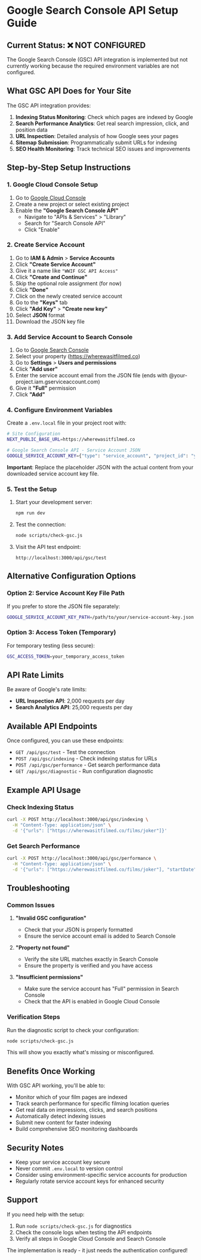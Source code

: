 # Google Search Console API Setup Guide

## Current Status: ❌ NOT CONFIGURED

The Google Search Console (GSC) API integration is implemented but not currently working because the required environment variables are not configured.

## What GSC API Does for Your Site

The GSC API integration provides:

1. **Indexing Status Monitoring**: Check which pages are indexed by Google
2. **Search Performance Analytics**: Get real search impression, click, and position data
3. **URL Inspection**: Detailed analysis of how Google sees your pages
4. **Sitemap Submission**: Programmatically submit URLs for indexing
5. **SEO Health Monitoring**: Track technical SEO issues and improvements

## Step-by-Step Setup Instructions

### 1. Google Cloud Console Setup

1. Go to [Google Cloud Console](https://console.cloud.google.com/)
2. Create a new project or select existing project
3. Enable the **"Google Search Console API"**
   - Navigate to "APIs & Services" > "Library"
   - Search for "Search Console API"
   - Click "Enable"

### 2. Create Service Account

1. Go to **IAM & Admin** > **Service Accounts**
2. Click **"Create Service Account"**
3. Give it a name like `"WWIF GSC API Access"`
4. Click **"Create and Continue"**
5. Skip the optional role assignment (for now)
6. Click **"Done"**
7. Click on the newly created service account
8. Go to the **"Keys"** tab
9. Click **"Add Key"** > **"Create new key"**
10. Select **JSON** format
11. Download the JSON key file

### 3. Add Service Account to Search Console

1. Go to [Google Search Console](https://search.google.com/search-console/)
2. Select your property (https://wherewasitfilmed.co)
3. Go to **Settings** > **Users and permissions**
4. Click **"Add user"**
5. Enter the service account email from the JSON file (ends with @your-project.iam.gserviceaccount.com)
6. Give it **"Full"** permission
7. Click **"Add"**

### 4. Configure Environment Variables

Create a `.env.local` file in your project root with:

```bash
# Site Configuration
NEXT_PUBLIC_BASE_URL=https://wherewasitfilmed.co

# Google Search Console API - Service Account JSON
GOOGLE_SERVICE_ACCOUNT_KEY={"type": "service_account", "project_id": "your-project-id", "private_key_id": "your-private-key-id", "private_key": "-----BEGIN PRIVATE KEY-----\nYOUR_PRIVATE_KEY\n-----END PRIVATE KEY-----\n", "client_email": "your-service-account@your-project.iam.gserviceaccount.com", "client_id": "your-client-id", "auth_uri": "https://accounts.google.com/o/oauth2/auth", "token_uri": "https://oauth2.googleapis.com/token", "auth_provider_x509_cert_url": "https://www.googleapis.com/oauth2/v1/certs", "client_x509_cert_url": "https://www.googleapis.com/robot/v1/metadata/x509/your-service-account%40your-project.iam.gserviceaccount.com"}
```

**Important**: Replace the placeholder JSON with the actual content from your downloaded service account key file.

### 5. Test the Setup

1. Start your development server:
   ```bash
   npm run dev
   ```

2. Test the connection:
   ```bash
   node scripts/check-gsc.js
   ```

3. Visit the API test endpoint:
   ```
   http://localhost:3000/api/gsc/test
   ```

## Alternative Configuration Options

### Option 2: Service Account Key File Path

If you prefer to store the JSON file separately:

```bash
GOOGLE_SERVICE_ACCOUNT_KEY_PATH=/path/to/your/service-account-key.json
```

### Option 3: Access Token (Temporary)

For temporary testing (less secure):

```bash
GSC_ACCESS_TOKEN=your_temporary_access_token
```

## API Rate Limits

Be aware of Google's rate limits:

- **URL Inspection API**: 2,000 requests per day
- **Search Analytics API**: 25,000 requests per day

## Available API Endpoints

Once configured, you can use these endpoints:

- `GET /api/gsc/test` - Test the connection
- `POST /api/gsc/indexing` - Check indexing status for URLs
- `POST /api/gsc/performance` - Get search performance data
- `GET /api/gsc/diagnostic` - Run configuration diagnostic

## Example API Usage

### Check Indexing Status
```bash
curl -X POST http://localhost:3000/api/gsc/indexing \
  -H "Content-Type: application/json" \
  -d '{"urls": ["https://wherewasitfilmed.co/films/joker"]}'
```

### Get Search Performance
```bash
curl -X POST http://localhost:3000/api/gsc/performance \
  -H "Content-Type: application/json" \
  -d '{"urls": ["https://wherewasitfilmed.co/films/joker"], "startDate": "2024-01-01", "endDate": "2024-01-31"}'
```

## Troubleshooting

### Common Issues

1. **"Invalid GSC configuration"**
   - Check that your JSON is properly formatted
   - Ensure the service account email is added to Search Console

2. **"Property not found"**
   - Verify the site URL matches exactly in Search Console
   - Ensure the property is verified and you have access

3. **"Insufficient permissions"**
   - Make sure the service account has "Full" permission in Search Console
   - Check that the API is enabled in Google Cloud Console

### Verification Steps

Run the diagnostic script to check your configuration:

```bash
node scripts/check-gsc.js
```

This will show you exactly what's missing or misconfigured.

## Benefits Once Working

With GSC API working, you'll be able to:

- Monitor which of your film pages are indexed
- Track search performance for specific filming location queries
- Get real data on impressions, clicks, and search positions
- Automatically detect indexing issues
- Submit new content for faster indexing
- Build comprehensive SEO monitoring dashboards

## Security Notes

- Keep your service account key secure
- Never commit `.env.local` to version control
- Consider using environment-specific service accounts for production
- Regularly rotate service account keys for enhanced security

## Support

If you need help with the setup:

1. Run `node scripts/check-gsc.js` for diagnostics
2. Check the console logs when testing the API endpoints
3. Verify all steps in Google Cloud Console and Search Console

The implementation is ready - it just needs the authentication configured! 
